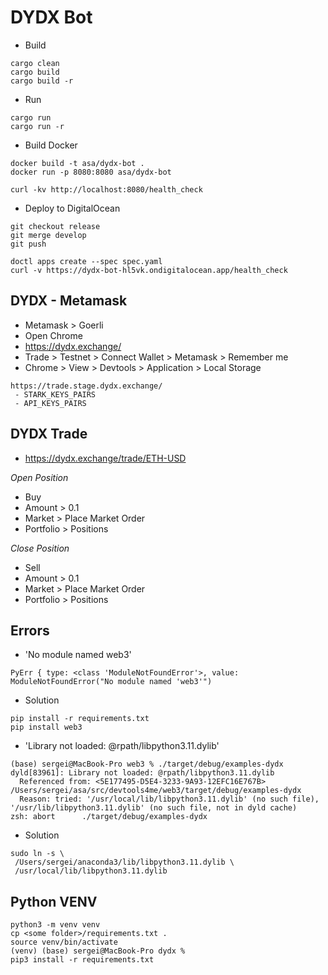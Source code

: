 # DYDX Bot

* Build

```
cargo clean
cargo build
cargo build -r
```

* Run

```
cargo run
cargo run -r
```

* Build Docker

```
docker build -t asa/dydx-bot .
docker run -p 8080:8080 asa/dydx-bot

curl -kv http://localhost:8080/health_check
```

* Deploy to DigitalOcean

```
git checkout release
git merge develop
git push

doctl apps create --spec spec.yaml
curl -v https://dydx-bot-hl5vk.ondigitalocean.app/health_check
```

## DYDX - Metamask

* Metamask > Goerli
* Open Chrome
* https://dydx.exchange/
* Trade > Testnet > Connect Wallet > Metamask > Remember me
* Chrome > View > Devtools > Application > Local Storage

```
https://trade.stage.dydx.exchange/
 - STARK_KEYS_PAIRS
 - API_KEYS_PAIRS
```

## DYDX Trade

* https://dydx.exchange/trade/ETH-USD

_Open Position_

* Buy
* Amount > 0.1
* Market > Place Market Order
* Portfolio > Positions

_Close Position_

* Sell
* Amount > 0.1
* Market > Place Market Order
* Portfolio > Positions

## Errors

* 'No module named web3'

```
PyErr { type: <class 'ModuleNotFoundError'>, value: ModuleNotFoundError("No module named 'web3'")
```

* Solution

```
pip install -r requirements.txt
pip install web3
```

* 'Library not loaded: @rpath/libpython3.11.dylib'

```
(base) sergei@MacBook-Pro web3 % ./target/debug/examples-dydx
dyld[83961]: Library not loaded: @rpath/libpython3.11.dylib
  Referenced from: <5E177495-D5E4-3233-9A93-12EFC16E767B> /Users/sergei/asa/src/devtools4me/web3/target/debug/examples-dydx
  Reason: tried: '/usr/local/lib/libpython3.11.dylib' (no such file), '/usr/lib/libpython3.11.dylib' (no such file, not in dyld cache)
zsh: abort      ./target/debug/examples-dydx
```

* Solution

```
sudo ln -s \
 /Users/sergei/anaconda3/lib/libpython3.11.dylib \
 /usr/local/lib/libpython3.11.dylib
```

## Python VENV

```
python3 -m venv venv
cp <some folder>/requirements.txt .
source venv/bin/activate
(venv) (base) sergei@MacBook-Pro dydx %
pip3 install -r requirements.txt
```